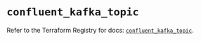 # `confluent_kafka_topic`

Refer to the Terraform Registry for docs: [`confluent_kafka_topic`](https://registry.terraform.io/providers/confluentinc/confluent/2.11.0/docs/resources/kafka_topic).
